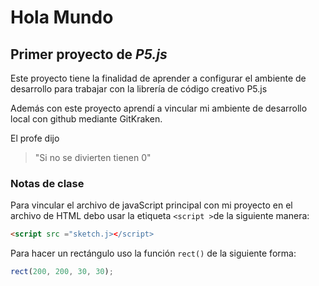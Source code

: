 # Hola Mundo

## Primer proyecto de _P5.js_

Este proyecto tiene la finalidad de aprender a configurar el ambiente de desarrollo para trabajar con la librería de código creativo P5.js

Además con este proyecto aprendí a vincular mi ambiente de desarrollo local con github mediante GitKraken.

El profe dijo

> "Si no se divierten tienen 0"

### Notas de clase

Para vincular el archivo de javaScript principal con mi proyecto en el archivo de HTML debo usar la etiqueta `<script >`de la siguiente manera:

```html
<script src ="sketch.j></script>
```

Para hacer un rectángulo uso la función `rect()` de la siguiente forma:

```js
rect(200, 200, 30, 30);
```
